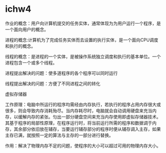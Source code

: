 # ichw4

作业的概念：用户向计算机提交的任务实体，通常体现为为用户运行一个程序，是一个面向用户的概念。

进程的概念:计算机为了完成任务实体而去设置的执行实体，是一个面向CPU调度和执行的概念。

线程的概念：是进程的一个实体，是被操作系统独立调度和执行的基本单位。一个进程包含一个或多个线程。

进程提出解决的问题：使多道程序的各个程序可以同时运行

线程提出解决的问题：方便了不同进程之间的转化

虚拟存储器

工作原理：电脑中所运行的程序均需经由内存执行，若执行的程序占用内存很大或很多，则会导致内存消耗殆尽。当内存耗尽时，电脑就会自动调用硬盘来充当内存，以缓解内存的紧张。匀出一部分硬盘空间来充当内存使用即虚拟存储器技术。其基于程序的局部性原理，在程序运行时，将当前运行所需的程序和数据调于内存，其余部分依旧放在辅存，当要运行辅存部分的程序时便从辅存调入主存，如果主存已满，就按照一定的算法与主存的一部分进行替换。

作用：解决了物理内存不足的问题，使程序的大小可以超过可用的物理内存大小。
